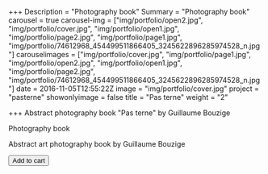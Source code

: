 +++
Description = "Photography book"
Summary = "Photography book"
carousel = true
carousel-img = ["img/portfolio/open2.jpg", "img/portfolio/cover.jpg", "img/portfolio/open1.jpg", "img/portfolio/page2.jpg", "img/portfolio/page1.jpg", "img/portfolio/74612968_454499511866405_3245622896285974528_n.jpg"]
carouselimages = ["img/portfolio/cover.jpg", "img/portfolio/page1.jpg", "img/portfolio/open2.jpg", "img/portfolio/open1.jpg", "img/portfolio/page2.jpg", "img/portfolio/74612968_454499511866405_3245622896285974528_n.jpg"]
date = 2016-11-05T12:55:22Z
image = "img/portfolio/cover.jpg"
project = "pasterne"
showonlyimage = false
title = "Pas terne"
weight = "2"

+++
Abstract photography book "Pas terne" by Guillaume Bouzige
<!--more-->

Photography book

Abstract art photography book by Guillaume Bouzige

<button
      class="snipcart-add-item buy-button"
      data-item-id="{{ .id }}"
      data-item-name="{{ .name }}"
      data-item-price="{{ .price }}"
      data-item-url="{{ .product_url }}"
      data-item-description="{{ .description }}">
      Add to cart
</button>